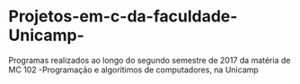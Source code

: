 # Projetos-em-c-da-faculdade-Unicamp-
Programas realizados ao longo do segundo semestre de 2017 da matéria de MC 102 -Programação e algorítimos de computadores, na Unicamp
